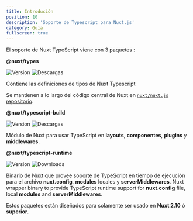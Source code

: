 ```yaml
---
title: Introdución
position: 10
description: 'Soporte de Typescript para Nuxt.js'
category: Guía
fullscreen: true
---
```


El soporte de Nuxt TypeScript viene con 3 paquetes :

<alert type="info">

**@nuxt/types**

![Version](https://img.shields.io/npm/v/@nuxt/types?color=%23007ACC&style=flat-square)
![Descargas](https://img.shields.io/npm/dm/@nuxt/types?style=flat-square)

Contiene las definiciones de tipos de Nuxt Typescript

Se mantienen a lo largo del código central de Nuxt en [`nuxt/nuxt.js` repositorio](https://github.com/nuxt/nuxt.js/tree/dev/packages/types).

</alert>

<alert type="info">

**@nuxt/typescript-build**

![Version](https://img.shields.io/npm/v/@nuxt/typescript-build?color=%23007ACC&style=flat-square)
![Descargas](https://img.shields.io/npm/dm/@nuxt/typescript-build?style=flat-square)

Módulo de Nuxt para usar TypeScript en **layouts**, **componentes**, **plugins** y **middlewares**.

</alert>

<alert type="info">

**@nuxt/typescript-runtime**

![Version](https://img.shields.io/npm/v/@nuxt/typescript-runtime?color=%23007ACC&style=flat-square)
![Downloads](https://img.shields.io/npm/dm/@nuxt/typescript-runtime?style=flat-square)

Binario de Nuxt que provee soporte de TypeScript en tiempo de ejecución para el archivo **nuxt.config**, **modules** locales y **serverMiddlewares**.
Nuxt wrapper binary to provide TypeScript runtime support for **nuxt.config** file, local **modules** and **serverMiddlewares**.

</alert>

<alert type="warning">

Estos paquetes están diseñados para solamente ser usado en **Nuxt 2.10** ó **superior**.

</alert>
